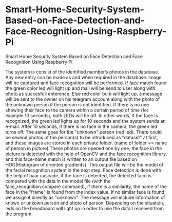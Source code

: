# Smart-Home-Security-System-Based-on-Face-Detection-and-Face-Recognition-Using-Raspberry-Pi
Smart Home Security System Based on Face Detection and Face Recognition Using Raspberry Pi

The system is consist of the identified member’s photos in the database.  Any new entry can be made as and when required in the database.  Image will be captured and face recognition will be performed. If face match found the green color led will light up and mail will be send to user along with photo as succesfull enterence. Else red color bulb will light up, a message will be sent to the owner on his telegram account along with the photo of the unknown person if the person is not identified.
If there is no one showing their face to the camera within a certain period of time (for example 10 seconds), both LEDs will be off. In other words, if the face is recognized, the green led lights up for 10 seconds and the system sends an e-mail. After 10 seconds, if there is no face in the camera, the green led turns off. The same goes for the "unknown" person (red led).
There could be several photos of the person(s) to be introduced as "dataset" at first, and these images are stored in each private folder. (name of folder == name of person in picture)
These photos are opened one by one, the face in the picture is detected with the help of OpenCV and the face recognition library, and this face-name match is written to an output file based on HOG(Histogram of oriented gradients). This output file will be the model of the facial recognition system in the next step.
Face detection is done with the help of haar cascade, if the face is detected, the detected face is compared with the data in the model file (with the face_recognition.compare command), if there is a similarity, the name of the face in the "frame" is found from the index value.
If no similar face is found, we assign it directly as "unknown". The message will include information of known or unkown person and photo of person.
Depending on the situation, leds on the breadboard will light up in order to use the data I received from the program.
